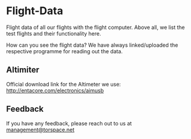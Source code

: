 # Flight-Data
Flight data of all our flights with the flight computer. Above all, we list the test flights and their functionality here.

How can you see the flight data?
We have always linked/uploaded the respective programme for reading out the data.

## Altimiter
Official download link for the Altimeter we use: http://entacore.com/electronics/aimusb

## Feedback

If you have any feedback, please reach out to us at management@torspace.net
